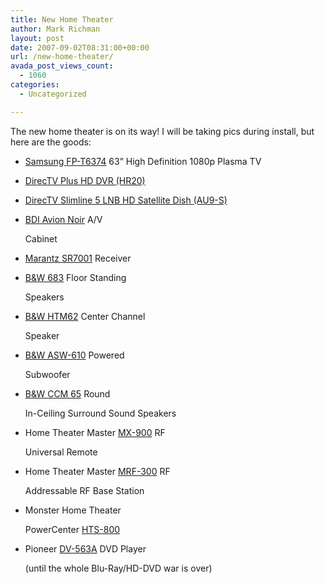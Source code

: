 ```yaml
---
title: New Home Theater
author: Mark Richman
layout: post
date: 2007-09-02T08:31:00+00:00
url: /new-home-theater/
avada_post_views_count:
  - 1060
categories:
  - Uncategorized

---
```

The new home theater is on its way! I will be taking pics during install, but here are the goods: 

  * <a id="xvlv" href="http://www.samsung.com/us/consumer/detail/detail.do?group=televisions&type=televisions&subtype=plasmatv&model_cd=FPT6374X/XAA" target="_blank" title="Samsung FP-T6374">Samsung FP-T6374</a> 63&rdquo; High Definition 1080p Plasma TV 

  * <a id="eudm" href="http://directv.com/DTVAPP/global/contentPage.jsp?assetId=900025" target="_blank" title="DirecTV Plus HD DVR">DirecTV Plus HD DVR (HR20)</a> 

  * <a id="v1q1" href="http://www.solidsignal.com/prod_display.asp?prod=HR20-AU9-S" target="_blank" title="DirecTV Slimline 5 LNB HD Satellite       Dish (AU9-S)">DirecTV Slimline 5 LNB HD Satellite Dish (AU9-S)</a> 

  * <a id="dczf" href="http://www.bdiusa.com/avfurniture/avion_noir_8539.shtml" target="_blank" title="BDI Avion Noir">BDI Avion Noir</a> A/V
	  
    Cabinet 

  * <a id="d2m:" href="http://us.marantz.com/Products/1881.asp" target="_blank" title="Marantz SR7001">Marantz SR7001</a> Receiver 

  * <a id="s1e1" href="http://www.bowers-wilkins.com/display.aspx?infid=2281" target="_blank" title="B&W 683">B&W 683</a> Floor Standing
	  
    Speakers 

  * <a id="zm1a" href="http://www.bowers-wilkins.com/display.aspx?infid=2328" target="_blank" title="B&W HTM62">B&W HTM62</a> Center Channel
	  
    Speaker 

  * <a id="vp4v" href="http://www.bowers-wilkins.com/display.aspx?infid=2342" target="_blank" title="B&W ASW-610">B&W ASW-610</a> Powered
	  
    Subwoofer 

  * <a id="wla4" href="http://www.bowers-wilkins.com/display.aspx?infid=1619&pid=2054" target="_blank" title="B&W CCM 65">B&W CCM 65</a> Round
	  
    In-Ceiling Surround Sound Speakers 

  * Home Theater Master <a id="qbps" href="http://www.universalremote.com/product_detail.php?model=37" target="_blank" title="MX-900">MX-900</a> RF
	  
    Universal Remote 

  * Home Theater Master <a id="fbn-" href="http://www.universalremote.com/product_detail.php?model=42" target="_blank" title="MRF-300">MRF-300</a> RF
	  
    Addressable RF Base Station 

  * Monster Home Theater
	  
    PowerCenter <a id="i5:n" href="http://www.monstercable.com/power/productPagePower.asp?pin=591&LastPage=Home%20Theater%20Power" target="_blank" title="HTS-800">HTS-800</a> 

  * Pioneer <a id="slkj" href="http://www.pioneerelectronics.com/pna/product/detail/0,,2076_15020669_2046370,00.html" target="_blank" title="DV-563A">DV-563A</a> DVD Player
	  
    (until the whole Blu-Ray/HD-DVD war is over)